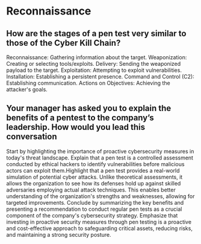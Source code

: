 # Reconnaissance

## How are the stages of a pen test very similar to those of the Cyber Kill Chain?
Reconnaissance: Gathering information about the target.
Weaponization: Creating or selecting tools/exploits.
Delivery: Sending the weaponized payload to the target.
Exploitation: Attempting to exploit vulnerabilities.
Installation: Establishing a persistent presence.
Command and Control (C2): Establishing communication.
Actions on Objectives: Achieving the attacker's goals.

## Your manager has asked you to explain the benefits of a pentest to the company’s leadership. How would you lead this conversation

Start by highlighting the importance of proactive cybersecurity measures in today's threat landscape. Explain that a pen test is a controlled assessment conducted by ethical hackers to identify vulnerabilities before malicious actors can exploit them.Highlight that a pen test provides a real-world simulation of potential cyber attacks. Unlike theoretical assessments, it allows the organization to see how its defenses hold up against skilled adversaries employing actual attack techniques. This enables better understanding of the organization's strengths and weaknesses, allowing for targeted improvements. Conclude by summarizing the key benefits and presenting a recommendation to conduct regular pen tests as a crucial component of the company's cybersecurity strategy. Emphasize that investing in proactive security measures through pen testing is a proactive and cost-effective approach to safeguarding critical assets, reducing risks, and maintaining a strong security posture.